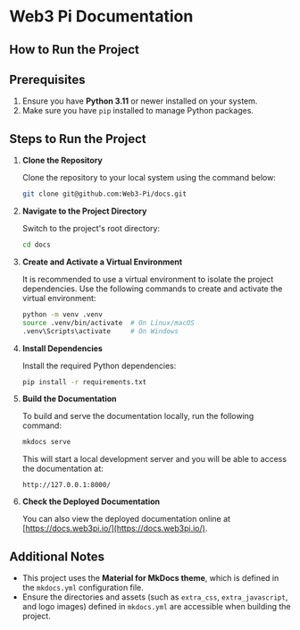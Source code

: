 # Web3 Pi Documentation

## How to Run the Project

## Prerequisites

1. Ensure you have **Python 3.11** or newer installed on your system.
2. Make sure you have `pip` installed to manage Python packages.

## Steps to Run the Project

1. **Clone the Repository**

   Clone the repository to your local system using the command below:

   ```bash
   git clone git@github.com:Web3-Pi/docs.git
   ```

2. **Navigate to the Project Directory**

   Switch to the project's root directory:

   ```bash
   cd docs
   ```

3. **Create and Activate a Virtual Environment**

   It is recommended to use a virtual environment to isolate the project dependencies. Use the following commands to
   create and activate the virtual environment:

   ```bash
   python -m venv .venv
   source .venv/bin/activate  # On Linux/macOS
   .venv\Scripts\activate     # On Windows
   ```

4. **Install Dependencies**

   Install the required Python dependencies:

   ```bash
   pip install -r requirements.txt
   ```

5. **Build the Documentation**

   To build and serve the documentation locally, run the following command:

   ```bash
   mkdocs serve
   ```

   This will start a local development server and you will be able to access the documentation at:

   ```
   http://127.0.0.1:8000/
   ```

6. **Check the Deployed Documentation**

   You can also view the deployed documentation online at [https://docs.web3pi.io/](https://docs.web3pi.io/).

## Additional Notes

- This project uses the **Material for MkDocs theme**, which is defined in the `mkdocs.yml` configuration file.
- Ensure the directories and assets (such as `extra_css`, `extra_javascript`, and logo images) defined in `mkdocs.yml`
  are accessible when building the project.


